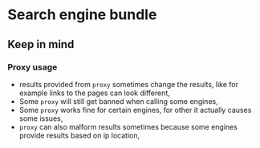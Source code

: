 # Search engine bundle

## Keep in mind

### Proxy usage

- results provided from `proxy` sometimes change the results, like for example links to the pages can look different,
- Some `proxy` will still get banned when calling some engines,
- Some `proxy` works fine for certain engines, for other it actually causes some issues,
- `proxy` can also malform results sometimes because some engines provide results based on ip location,